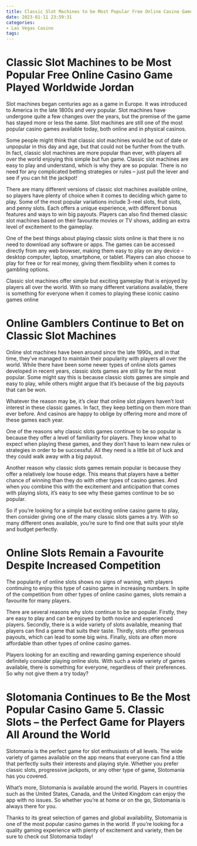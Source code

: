 ```yaml
---
title: Classic Slot Machines to be Most Popular Free Online Casino Game Played Worldwide Jordan
date: 2023-01-11 23:59:31
categories:
- Las Vegas Casino
tags:
---
```



#  Classic Slot Machines to be Most Popular Free Online Casino Game Played Worldwide Jordan

Slot machines began centuries ago as a game in Europe. It was introduced to America in the late 1800s and very popular. Slot machines have undergone quite a few changes over the years, but the premise of the game has stayed more or less the same. Slot machines are still one of the most popular casino games available today, both online and in physical casinos.

Some people might think that classic slot machines would be out of date or unpopular in this day and age, but that could not be further from the truth. In fact, classic slot machines are more popular than ever, with players all over the world enjoying this simple but fun game. Classic slot machines are easy to play and understand, which is why they are so popular. There is no need for any complicated betting strategies or rules – just pull the lever and see if you can hit the jackpot!

There are many different versions of classic slot machines available online, so players have plenty of choice when it comes to deciding which game to play. Some of the most popular variations include 3-reel slots, fruit slots, and penny slots. Each offers a unique experience, with different bonus features and ways to win big payouts. Players can also find themed classic slot machines based on their favourite movies or TV shows, adding an extra level of excitement to the gameplay.

One of the best things about playing classic slots online is that there is no need to download any software or apps. The games can be accessed directly from any web browser, making them easy to play on any device – desktop computer, laptop, smartphone, or tablet. Players can also choose to play for free or for real money, giving them flexibility when it comes to gambling options.

Classic slot machines offer simple but exciting gameplay that is enjoyed by players all over the world. With so many different variations available, there is something for everyone when it comes to playing these iconic casino games online

#  Online Gamblers Continue to Bet on Classic Slot Machines

Online slot machines have been around since the late 1990s, and in that time, they’ve managed to maintain their popularity with players all over the world. While there have been some newer types of online slots games developed in recent years, classic slots games are still by far the most popular. Some might say this is because classic slots games are simple and easy to play, while others might argue that it’s because of the big payouts that can be won.

Whatever the reason may be, it’s clear that online slot players haven’t lost interest in these classic games. In fact, they keep betting on them more than ever before. And casinos are happy to oblige by offering more and more of these games each year.

One of the reasons why classic slots games continue to be so popular is because they offer a level of familiarity for players. They know what to expect when playing these games, and they don’t have to learn new rules or strategies in order to be successful. All they need is a little bit of luck and they could walk away with a big payout.

Another reason why classic slots games remain popular is because they offer a relatively low house edge. This means that players have a better chance of winning than they do with other types of casino games. And when you combine this with the excitement and anticipation that comes with playing slots, it’s easy to see why these games continue to be so popular.

So if you’re looking for a simple but exciting online casino game to play, then consider giving one of the many classic slots games a try. With so many different ones available, you’re sure to find one that suits your style and budget perfectly.

#  Online Slots Remain a Favourite Despite Increased Competition

The popularity of online slots shows no signs of waning, with players continuing to enjoy this type of casino game in increasing numbers. In spite of the competition from other types of online casino games, slots remain a favourite for many players.

There are several reasons why slots continue to be so popular. Firstly, they are easy to play and can be enjoyed by both novice and experienced players. Secondly, there is a wide variety of slots available, meaning that players can find a game that suits their taste. Thirdly, slots offer generous payouts, which can lead to some big wins. Finally, slots are often more affordable than other types of online casino games.

Players looking for an exciting and rewarding gaming experience should definitely consider playing online slots. With such a wide variety of games available, there is something for everyone, regardless of their preferences. So why not give them a try today?

#  Slotomania Continues to Be the Most Popular Casino Game 5. Classic Slots – the Perfect Game for Players All Around the World

Slotomania is the perfect game for slot enthusiasts of all levels. The wide variety of games available on the app means that everyone can find a title that perfectly suits their interests and playing style. Whether you prefer classic slots, progressive jackpots, or any other type of game, Slotomania has you covered.

What’s more, Slotomania is available around the world. Players in countries such as the United States, Canada, and the United Kingdom can enjoy the app with no issues. So whether you’re at home or on the go, Slotomania is always there for you.

Thanks to its great selection of games and global availability, Slotomania is one of the most popular casino games in the world. If you’re looking for a quality gaming experience with plenty of excitement and variety, then be sure to check out Slotomania today!